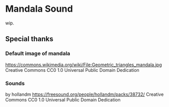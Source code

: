 # Mandala Sound
wip.

## Special thanks

### Default image of mandala

https://commons.wikimedia.org/wiki/File:Geometric_triangles_mandala.jpg
Creative Commons CC0 1.0 Universal Public Domain Dedication

### Sounds
by hollandm
https://freesound.org/people/hollandm/packs/38732/
Creative Commons CC0 1.0 Universal Public Domain Dedication